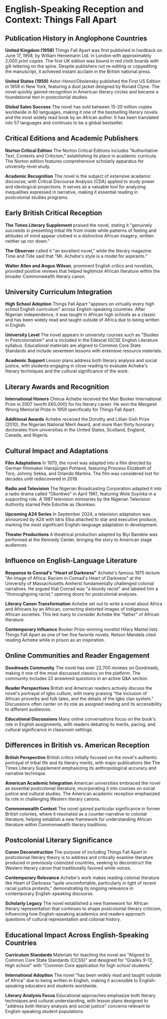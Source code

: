# English-Speaking Reception and Context: Things Fall Apart

## Publication History in Anglophone Countries

**United Kingdom (1958)**
Things Fall Apart was first published in hardback on June 17, 1958, by William Heinemann Ltd. in London with approximately 2,000 print copies. The first UK edition was bound in red cloth boards with gilt lettering on the spine. Despite publishers not re-editing or copyediting the manuscript, it achieved instant acclaim in the British national press.

**United States (1959)**
Astor-Honor/Obolensky published the First US Edition in 1959 in New York, featuring a dust jacket designed by Ronald Clyne. The novel quickly gained recognition in American literary circles and became a foundational text in postcolonial studies.

**Global Sales Success**
The novel has sold between 15-20 million copies worldwide in 60 languages, making it one of the bestselling literary novels and the most widely read book by an African author. It has been translated into 57 languages and continues to be a global bestseller.

## Critical Editions and Academic Publishers

**Norton Critical Edition**
The Norton Critical Editions includes "Authoritative Text, Contexts and Criticism," establishing its place in academic curricula. The Norton edition features comprehensive scholarly apparatus for university-level study.

**Academic Recognition**
The novel is the subject of extensive academic discourse, with Critical Discourse Analysis (CDA) applied to study power and ideological projections. It serves as a valuable tool for analyzing inequalities expressed in narrative, making it essential reading in postcolonial studies programs.

## Early British Critical Reception

**The Times Literary Supplement** praised the novel, stating it "genuinely succeeds in presenting tribal life from inside while patterns of feeling and attitudes of mind appear clothed in a distinctive African imagery, written neither up nor down."

**The Observer** called it "an excellent novel," while the literary magazine Time and Tide said that "Mr. Achebe's style is a model for aspirants."

**Walter Allen and Angus Wilson**, prominent English critics and novelists, provided positive reviews that helped legitimize African literature within the broader Commonwealth literary canon.

## University Curriculum Integration

**High School Adoption**
Things Fall Apart "appears on virtually every high school English curriculum" across English-speaking countries. After Nigerian independence, it was taught in African high schools as a classic and has been widely read and taught outside of Africa due to being written in English.

**University Level**
The novel appears in university courses such as "Studies in Postcolonialism" and is included in the Edexcel IGCSE English Literature syllabus. Educational materials are aligned to Common Core State Standards and include seventeen lessons with extensive resource materials.

**Academic Support**
Lesson plans address both literary analysis and social justice, with students engaging in close reading to evaluate Achebe's literary techniques and the cultural significance of the work.

## Literary Awards and Recognition

**International Honors**
Chinua Achebe received the Man Booker International Prize in 2007 (worth £60,000) for his literary career. He won the Margaret Wrong Memorial Prize in 1959 specifically for Things Fall Apart.

**Additional Awards**
Achebe received the Dorothy and Lillian Gish Prize (2010), the Nigerian National Merit Award, and more than thirty honorary doctorates from universities in the United States, Scotland, England, Canada, and Nigeria.

## Cultural Impact and Adaptations

**Film Adaptations**
In 1970, the novel was adapted into a film directed by German filmmaker Hansjürgen Pohland, featuring Princess Elizabeth of Toro, Johnny Sekka, and Orlando Martins. The film was considered lost for decades until rediscovered in 2019.

**Radio and Television**
The Nigerian Broadcasting Corporation adapted it into a radio drama called "Okonkwo" in April 1961, featuring Wole Soyinka in a supporting role. A 1987 television miniseries by the Nigerian Television Authority starred Pete Edochie as Okonkwo.

**Upcoming A24 Series**
In September 2024, a television adaptation was announced by A24 with Idris Elba attached to star and executive produce, marking the most significant English-language adaptation in development.

**Theater Productions**
A theatrical production adapted by Biyi Bandele was performed at the Kennedy Center, bringing the story to American stage audiences.

## Influence on English-Language Literature

**Response to Conrad's "Heart of Darkness"**
Achebe's famous 1975 lecture "An Image of Africa: Racism in Conrad's Heart of Darkness" at the University of Massachusetts Amherst fundamentally challenged colonial narratives. He argued that Conrad was "a bloody racist" and labeled him a "thoroughgoing racist," opening doors for postcolonial analyses.

**Literary Canon Transformation**
Achebe set out to write a novel about Africa and Africans by an African, correcting distorted images of indigenous African societies. This led many to consider Achebe the "father" of African literature.

**Contemporary Influence**
Booker Prize-winning novelist Hilary Mantel lists Things Fall Apart as one of her five favorite novels. Nelson Mandela cited reading Achebe while in prison as an inspiration.

## Online Communities and Reader Engagement

**Goodreads Community**
The novel has over 22,700 reviews on Goodreads, making it one of the most discussed classics on the platform. The community includes 22 answered questions in an active Q&A section.

**Reader Perspectives**
British and American readers actively discuss the novel's portrayal of Igbo culture, with many praising "the inclusion of African proverbs and folk tales, and the details of the Igbo clan system." Discussions often center on its role as assigned reading and its accessibility to different audiences.

**Educational Discussions**
Many online conversations focus on the book's role in English assignments, with readers debating its merits, pacing, and cultural significance in classroom settings.

## Differences in British vs. American Reception

**British Perspective**
British critics initially focused on the novel's authentic portrayal of tribal life and its literary merits, with major publications like The Times Literary Supplement emphasizing its anthropological accuracy and narrative technique.

**American Academic Integration**
American universities embraced the novel as essential postcolonial literature, incorporating it into courses on social justice and cultural studies. The American academic reception emphasized its role in challenging Western literary canons.

**Commonwealth Context**
The novel gained particular significance in former British colonies, where it resonated as a counter-narrative to colonial literature, helping establish a new framework for understanding African literature within Commonwealth literary traditions.

## Postcolonial Literary Significance

**Canon Deconstruction**
The purpose of including Things Fall Apart in postcolonial literary theory is to address and critically examine literature produced in previously colonized countries, seeking to deconstruct the Western literary canon that traditionally favored white voices.

**Contemporary Relevance**
Achebe's work makes reading colonial literature like Heart of Darkness "quite uncomfortable, particularly in light of recent racial justice protests," demonstrating its ongoing relevance in contemporary English-speaking discourse.

**Scholarly Legacy**
The novel established a new framework for African literary representation that continues to shape postcolonial literary criticism, influencing how English-speaking academics and readers approach questions of cultural representation and colonial history.

## Educational Impact Across English-Speaking Countries

**Curriculum Standards**
Materials for teaching the novel are "Aligned to Common Core State Standards (CCSS)" and designed for "Grades 9-12, High school" with "Common Core application for high school students."

**International Adoption**
The novel "has been widely read and taught outside of Africa" due to being written in English, making it accessible to English-speaking educators and students worldwide.

**Literary Analysis Focus**
Educational approaches emphasize both literary techniques and cultural understanding, with lesson plans designed to "address both literary analysis and social justice" concerns relevant to English-speaking student populations.